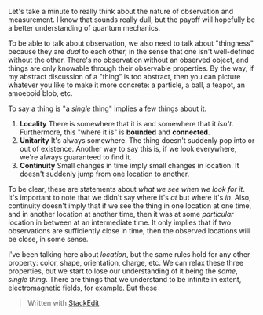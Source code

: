 Let's take a minute to really think about the nature of observation and measurement. I know that sounds really dull, but the payoff will hopefully be a better understanding of quantum mechanics.

To be able to talk about observation, we also need to talk about "thingness" because they are *dual* to each other, in the sense that one isn't well-defined without the other. There's no observation without an observed object, and things are only knowable through their observable properties. By the way, if my abstract discussion of a "thing" is too abstract, then you can picture whatever you like to make it more concrete: a particle, a ball, a teapot, an amoeboid blob, etc.

To say a thing is "a *single* thing" implies a few things about it. 
1. **Locality**
There is somewhere that it is and somewhere that it *isn't*. Furthermore, this "where it is" is **bounded** and **connected**.
2. **Unitarity**
It's always somewhere. The thing doesn't suddenly pop into or out of existence. Another way to say this is, if we look everywhere, we're always guaranteed to find it.
3. **Continuity**
Small changes in time imply small changes in location. It doesn't suddenly jump from one location to another.

To be clear, these are statements about *what we see when we look for it*. It's important to note that we didn't say where it's *at* but where it's *in*. Also, continuity doesn't imply that if we see the thing in one location at one time, and in another location at another time, then it was at some *particular* location in between at an intermediate time. It only implies that if two observations are sufficiently close in time, then the observed locations will be close, in some sense.

I've been talking here about *location*, but the same rules hold for any other property: color, shape, orientation, charge, etc. We can relax these three properties, but we start to lose our understanding of it being the *same*, *single* *thing*. There are things that we understand to be infinite in extent, electromagnetic fields, for example. But these 




> Written with [StackEdit](https://stackedit.io/).
<!--stackedit_data:
eyJoaXN0b3J5IjpbLTExMjI4NDM4NzgsLTEzNTA4NzkzMDMsLT
U2NTQ4NTY0OCwtMTk1OTYwMTcwMywtMTAwNTI5OTUyNiw1NjE5
NzUzOTAsLTE0MTc5MTI3MjgsLTE5NzQxODIwNjAsLTU2NjI3Nz
E0NiwtMTk0NDE5Njg3NF19
-->